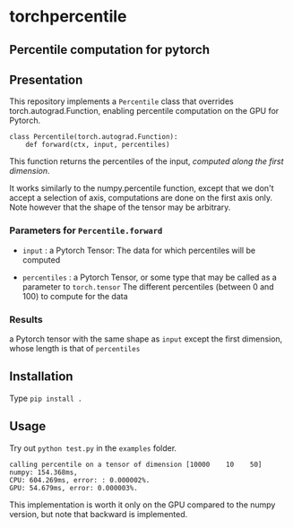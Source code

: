 # torchpercentile
## Percentile computation for pytorch

## Presentation

This repository implements a `Percentile` class that overrides torch.autograd.Function, enabling
percentile computation on the GPU for Pytorch.

```
class Percentile(torch.autograd.Function):
    def forward(ctx, input, percentiles)
```

This function returns the percentiles of the input, _computed along the first dimension_.

It works similarly to the numpy.percentile function, except that we don't accept a selection of axis, computations are done on the first axis only.
Note however that the shape of the tensor may be arbitrary.

### Parameters for `Percentile.forward`

* `input` : a Pytorch Tensor:
The data for which percentiles will be computed

* `percentiles` : a Pytorch Tensor, or some type that may be called as a parameter to `torch.tensor`
The different percentiles (between 0 and 100) to compute for the data

### Results

a Pytorch tensor with the same shape as `input` except the first dimension, whose length is that of `percentiles`

## Installation

Type `pip install .`

## Usage

Try out `python test.py` in the `examples` folder.
```
calling percentile on a tensor of dimension [10000    10    50]
numpy: 154.368ms,
CPU: 604.269ms, error: : 0.000002%.
GPU: 54.679ms, error: 0.000003%.
```
This implementation is worth it only on the GPU compared to the numpy version, but note that backward is implemented.
